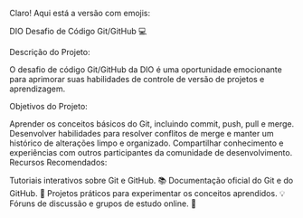 
Claro! Aqui está a versão com emojis:

DIO Desafio de Código Git/GitHub 💻

Descrição do Projeto:

O desafio de código Git/GitHub da DIO é uma oportunidade emocionante para aprimorar suas habilidades de controle de versão de projetos e aprendizagem.

Objetivos do Projeto:

Aprender os conceitos básicos do Git, incluindo commit, push, pull e merge.
Desenvolver habilidades para resolver conflitos de merge e manter um histórico de alterações limpo e organizado.
Compartilhar conhecimento e experiências com outros participantes da comunidade de desenvolvimento.
Recursos Recomendados:

Tutoriais interativos sobre Git e GitHub. 📚
Documentação oficial do Git e do GitHub. 📖
Projetos práticos para experimentar os conceitos aprendidos. 💡
Fóruns de discussão e grupos de estudo online. 💬




